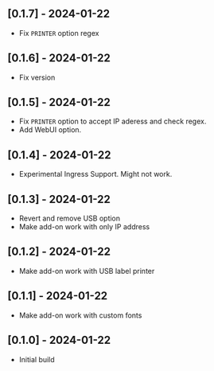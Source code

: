 ## [0.1.7] - 2024-01-22
- Fix `PRINTER` option regex

## [0.1.6] - 2024-01-22
- Fix version

## [0.1.5] - 2024-01-22
- Fix `PRINTER` option to accept IP aderess and check regex.
- Add WebUI option.

## [0.1.4] - 2024-01-22
- Experimental Ingress Support. Might not work.

## [0.1.3] - 2024-01-22
- Revert and remove USB option
- Make add-on work with only IP address

## [0.1.2] - 2024-01-22
- Make add-on work with USB label printer

## [0.1.1] - 2024-01-22
- Make add-on work with custom fonts

## [0.1.0] - 2024-01-22
- Initial build
